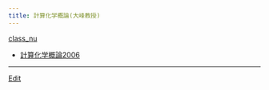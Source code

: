 ```yaml
---
title: 計算化学概論(大峰教授)
---
```

[class_nu](/class_nu)

* [計算化学概論2006](http://www.chem.nagoya-u.ac.jp/~og/wiki/wiki.cgi/kkg2006)




----

[Edit](https://github.com/vitroid/vitroid.github.io/edit/master/MD/計算化学概論(大峰教授).md)

